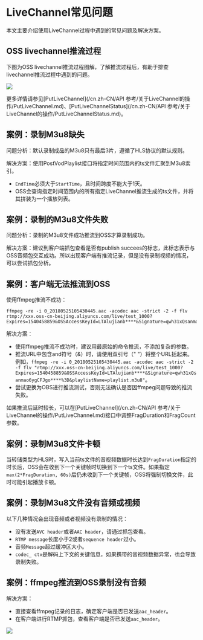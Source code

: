 # LiveChannel常见问题

本文主要介绍使用LiveChannel过程中遇到的常见问题及解决方案。

## OSS livechannel推流过程

下图为OSS livechannel推流过程图解，了解推流过程后，有助于排查livechannel推流过程中遇到的问题。

![](https://static-aliyun-doc.oss-accelerate.aliyuncs.com/assets/img/zh-CN/0315459951/p35194.png)

更多详情请参见[PutLiveChannel](/cn.zh-CN/API 参考/关于LiveChannel的操作/PutLiveChannel.md)、[PutLiveChannelStatus](/cn.zh-CN/API 参考/关于LiveChannel的操作/PutLiveChannelStatus.md)。

## 案例：录制M3u8缺失

问题分析：默认录制成品的M3u8只有最后3片，遵循了HLS协议的默认规则。

解决方案：使用PostVodPlaylist接口将指定时间范围内的ts文件汇聚到M3u8索引。

-   `EndTime`必须大于`StartTime`，且时间跨度不能大于1天。
-   OSS会查询指定时间范围内的所有指定LiveChannel推流生成的ts文件，并将其拼装为一个播放列表。

## 案例：录制的M3u8文件失败

问题分析：录制的M3u8文件成功推流到OSS才算录制成功。

解决方案：建议到客户端抓包查看是否有publish succees的标志，此标志表示与OSS音频包交互成功。所以出现客户端有推流记录，但是没有录制视频的情况，可以尝试抓包分析。

## 案例：客户端无法推流到OSS

使用ffmpeg推流不成功：

```
ffmpeg -re -i 0_20180525105430445.aac -acodec aac -strict -2 -f flv rtmp://xxx.oss-cn-beijing.aliyuncs.com/live/test_1000?Expires=1540458859&OSSAccessKeyId=LTAlujianb****&Signature=qwh31xQsanmao6ygCFJgo****%3D&playlistName=playlist.m3u8
```

解决方案：

-   使用ffmpeg推流不成功时，建议用最原始的命令推流，不添加复杂的参数。
-   推流URL中包含and符号（&）时，请使用双引号（" "）将整个URL括起来。例如，`ffmpeg -re -i 0_20180525105430445.aac -acodec aac -strict -2 -f flv "rtmp://xxx.oss-cn-beijing.aliyuncs.com/live/test_1000?Expires=1540458859&OSSAccessKeyId=LTAlujianb****&Signature=qwh31xQsanmao6ygCFJgo****%3D&playlistName=playlist.m3u8"`。
-   尝试更换为OBS进行推流测试，否则无法确认是否因ffmpeg问题导致的推流失败。

如果推流后延时较长，可以在[PutLiveChannel](/cn.zh-CN/API 参考/关于LiveChannel的操作/PutLiveChannel.md)接口中调整FragDuration和FragCount参数。

## 案例：录制M3u8文件卡顿

当转储类型为HLS时，写入当前ts文件的音视频数据时长达到`FragDuration`指定的时长后，OSS会在收到下一个关键帧时切换到下一个ts文件。如果指定`max(2*FragDuration, 60s)`后仍未收到下一个关键帧，OSS将强制切换文件，此时可能引起播放卡顿。

## 案例：录制M3u8文件没有音频或视频

以下几种情况会出现音频或者视频没有录制的情况：

-   没有发送`AVC header`或者`AAC header`，请通过抓包查看。
-   `RTMP message`长度小于2或者`sequence header`过小。
-   音频`Message`超过缓冲区大小。
-   `codec_ ctx`是解码上下文的关键信息，如果携带的音视频数据异常，也会导致录制失败。

## 案例：ffmpeg推流到OSS录制没有音频

解决方案：

-   直接查看ffmpeg记录的日志，确定客户端是否已发送`aac_header`。
-   在客户端进行RTMP抓包，查看客户端是否已发送`aac_header`。

![](https://static-aliyun-doc.oss-accelerate.aliyuncs.com/assets/img/zh-CN/0315459951/p35199.png)


